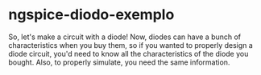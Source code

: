 # ngspice-diodo-exemplo
So, let's make a circuit with a diode! Now, diodes can have a bunch of characteristics when you buy them, so if you wanted to properly design a diode circuit, you'd need to know all the characteristics of the diode you bought. Also, to properly simulate, you need the same information.
